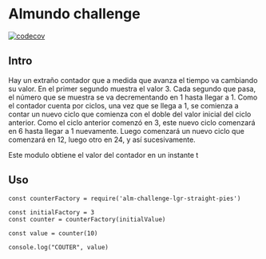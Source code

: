 # Almundo challenge

[![codecov](https://codecov.io/gh/lucianorusso/alm-challenge-ljr-straight-pies/branch/master/graph/badge.svg)](https://codecov.io/gh/lucianorusso/alm-challenge-ljr-straight-pies)

## Intro

Hay un extraño contador que a medida que avanza el tiempo va cambiando su valor. En el primer segundo muestra el valor 3. Cada segundo que pasa, el número que se muestra se va decrementando en 1 hasta llegar a 1. Como el contador cuenta por ciclos, una vez que se llega a 1, se comienza a contar un nuevo ciclo que comienza con el doble del valor inicial del ciclo anterior. Como el ciclo anterior comenzó en 3, este nuevo ciclo comenzará en 6 hasta llegar a 1 nuevamente. Luego comenzará un nuevo ciclo que comenzará en 12, luego otro en 24, y así sucesivamente.

Este modulo obtiene el valor del contador en un instante t

## Uso

```javacript
const counterFactory = require('alm-challenge-lgr-straight-pies')

const initialFactory = 3
const counter = counterFactory(initialValue)

const value = counter(10)

console.log("COUTER", value)
```
